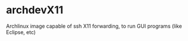 # archdevX11
Archlinux image capable of ssh X11 forwarding, to run GUI programs (like Eclipse, etc)
